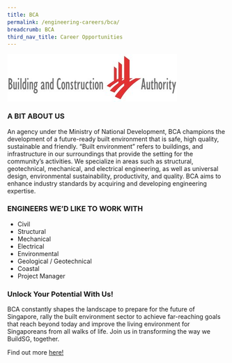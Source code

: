 ```yaml
---
title: BCA
permalink: /engineering-careers/bca/
breadcrumb: BCA
third_nav_title: Career Opportunities
---
```

<img src="/images/Careers/Career%20Opportunities/BCA/bca.jpg" alt="bca" style="width:auto;height:110px;" align="left">
<br clear="left">


### A BIT ABOUT US
An agency under the Ministry of National Development, BCA champions the development of a future-ready built environment that is safe, high quality, sustainable and friendly. “Built environment” refers to buildings, and infrastructure in our surroundings that provide the setting for the community’s activities. We specialize in areas such as structural, geotechnical, mechanical, and electrical engineering, as well as universal design, environmental sustainability, productivity, and quality. BCA aims to enhance industry standards by acquiring and developing engineering expertise.

### ENGINEERS WE’D LIKE TO WORK WITH
- Civil
- Structural
- Mechanical
- Electrical
- Environmental
- Geological / Geotechnical
- Coastal
- Project Manager

### Unlock Your Potential With Us!
BCA constantly shapes the landscape to prepare for the future of Singapore, rally the built environment sector to achieve far-reaching goals that reach beyond today and improve the living environment for Singaporeans from all walks of life. Join us in transforming the way we BuildSG, together.

Find out more <a href="https://www1.bca.gov.sg/about-us/careers" target="_blank">here!</a>